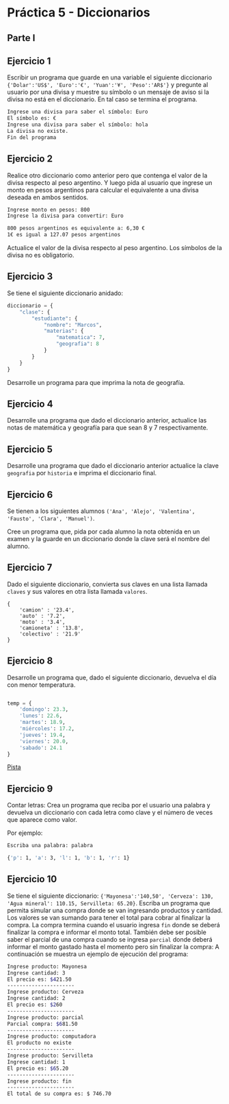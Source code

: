 
# Práctica 5 - Diccionarios

## Parte I

## Ejercicio 1

Escribir un programa que guarde en una variable el siguiente diccionario `{'Dolar':'US$', 'Euro':'€', 'Yuan':'¥', 'Peso':'AR$'}` y pregunte al usuario por una divisa y muestre su símbolo o un mensaje de aviso si la divisa no está en el diccionario. En tal caso se termina el programa.

```bash
Ingrese una divisa para saber el símbolo: Euro
El símbolo es: €
Ingrese una divisa para saber el símbolo: hola
La divisa no existe.
Fin del programa
```

## Ejercicio 2

Realice otro diccionario como anterior pero que contenga el valor de la divisa respecto al peso argentino. Y luego pida al usuario que ingrese un monto en pesos argentinos para calcular el equivalente a una divisa deseada en ambos sentidos.

```bash
Ingrese monto en pesos: 800
Ingrese la divisa para convertir: Euro

800 pesos argentinos es equivalente a: 6,30 €
1€ es igual a 127.07 pesos argentinos

```

Actualice el valor de la divisa respecto al peso argentino. Los símbolos de la divisa no es obligatorio.



## Ejercicio 3
Se tiene el siguiente diccionario anidado:
```python
diccionario = {
    "clase": {
        "estudiante": {
            "nombre": "Marcos",
            "materias": {
                "matematica": 7,
                "geografia": 8
            }
        }
    }
}
```

Desarrolle un programa para que imprima la nota de geografía.

## Ejercicio 4

Desarrolle una programa que dado el diccionario anterior, actualice las notas de matemática y geografía para que sean 8 y 7 respectivamente.

## Ejercicio 5

Desarrolle una programa que dado el diccionario anterior actualice la clave `geografia` por `historia` e imprima el diccionario final.

## Ejercicio 6

Se tienen a los siguientes alumnos `('Ana', 'Alejo', 'Valentina', 'Fausto', 'Clara', 'Manuel')`.

Cree un programa que, pida por cada alumno la nota obtenida en un examen y la guarde en un diccionario donde la clave será el nombre del alumno.

## Ejercicio 7

Dado el siguiente diccionario, convierta sus claves en una lista llamada `claves` y sus valores en otra lista llamada `valores`.

```
{
    'camion' : '23.4',
    'auto' : '7.2',
    'moto' : '3.4',
    'camioneta' : '13.8',
    'colectivo' : '21.9'
}
```

## Ejercicio 8

Desarrolle un programa que, dado el siguiente diccionario, devuelva el día con menor temperatura.

```python

temp = {
    'domingo': 23.3,
    'lunes': 22.6,
    'martes': 18.9,
    'miércoles': 17.2,
    'jueves': 19.4,
    'viernes': 20.0,
    'sabado': 24.1
}

```

[Pista](https://www.geeksforgeeks.org/python-get-key-from-value-in-dictionary/)

## Ejercicio 9

Contar letras: Crea un programa que reciba por el usuario una palabra y devuelva un diccionario con cada letra como clave y el número de veces que aparece como valor.

Por ejemplo:
```bash
Escriba una palabra: palabra

{'p': 1, 'a': 3, 'l': 1, 'b': 1, 'r': 1}

```


## Ejercicio 10

Se tiene el siguiente diccionario:
`{'Mayonesa':'140,50', 'Cerveza': 130, 'Agua mineral': 110.15, Servilleta: 65.20}`.
Escriba un programa que permita simular una compra donde se van ingresando productos y cantidad. Los valores se van sumando para tener el total para cobrar al finalizar la compra.
La compra termina cuando el usuario ingresa `fin` donde se deberá finalizar la compra e informar el monto total.
También debe ser posible saber el parcial de una compra cuando se ingresa `parcial` donde deberá informar el monto gastado hasta el momento pero sin finalizar la compra:
A continuación se muestra un ejemplo de ejecución del programa:

```bash
Ingrese producto: Mayonesa
Ingrese cantidad: 3
El precio es: $421.50
----------------------
Ingrese producto: Cerveza
Ingrese cantidad: 2
El precio es: $260
----------------------
Ingrese producto: parcial
Parcial compra: $681.50
----------------------
Ingrese producto: computadora
El producto no existe
----------------------
Ingrese producto: Servilleta
Ingrese cantidad: 1
El precio es: $65.20
----------------------
Ingrese producto: fin
----------------------
El total de su compra es: $ 746.70
```
